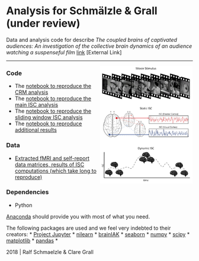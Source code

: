 Analysis for Schmälzle & Grall (under review)
=============================================

Data and analysis code for describe *The coupled brains of captivated audiences: An investigation of the collective brain dynamics of an audience watching a suspenseful film* [link](link) [External Link]

***

<img align="right" width=250px src=data/explainer_fig.png> 



### Code

-   The [notebook to reproduce the CRM analysis](https://github.com/nomcomm/CamCanSuspenseISC_JMP/blob/master/scripts/Schmaelzle_JMP_01_CRMAnalysis.ipynb)
-   The [notebook to reproduce the main ISC analysis](https://github.com/nomcomm/CamCanSuspenseISC_JMP/blob/master/scripts/Schmaelzle_JMP_02_ISCAnalysis.ipynb)
-   The [notebook to reproduce the sliding window ISC analysis](https://github.com/nomcomm/CamCanSuspenseISC_JMP/blob/master/scripts/Schmaelzle_JMP_03_SlidingISCAnalysis.ipynb)
-   The [notebook to reproduce additional results](https://github.com/nomcomm/CamCanSuspenseISC_JMP/blob/master/scripts/Schmaelzle_JMP_04_SupplementaryAnalyses.ipynb)


### Data

-   [Extracted fMRI and self-report data matrices, results of ISC computations (which take long to reproduce)](https://github.com/nomcomm/CamCanSuspenseISC_JMP/tree/master/data)

### Dependencies

-   Python

[Anaconda](http://continuum.io/downloads) should provide you with most of what
you need.

The following packages are used and we feel very indebted to their creators: \*
[Project Jupyter](https://github.com/jupyter) \*
[nilearn](https://github.com/nilearn) \*
[brainIAK](https://github.com/brainiak) \*
[seaborn](http://seaborn.pydata.org/) \* 
[numpy](http://www.numpy.org/) \*
[scipy](http://www.scipy.org/) \* 
[matplotlib](http://matplotlib.org/) \*
[pandas](http://pandas.pydata.org/) \*

2018 \| Ralf Schmaelzle & Clare Grall
